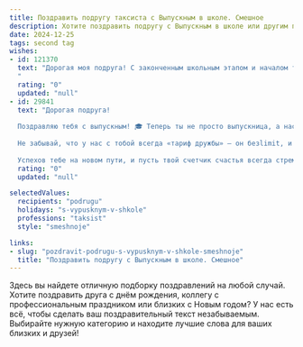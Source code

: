 ```yaml
---
title: Поздравить подругу таксиста с Выпускным в школе. Смешное
description: Хотите поздравить подругу с Выпускным в школе или другим праздником? Наш ИИ создаст незабываемое поздравление, а вы обязательно выделитесь среди других.  
date: 2024-12-25
tags: second tag
wishes:
- id: 121370
  text: "Дорогая моя подруга! С законченным школьным этапом и началом твоей головокружительной карьеры таксиста!  Пусть твои пассажиры будут вежливыми, чаевые – щедрыми, а пробки – редкими (хотя, с твоими-то навыками вождения, ты их, наверное, сама создаешь!).  Поздравляю с выпускным!  Теперь ты не только отличница, но и будущая королева дорог!  Удачи тебе, моя асфальтовая принцесса!
  "
  rating: "0"
  updated: "null"
- id: 29841
  text: "Дорогая подруга!
  
  Поздравляю тебя с выпускным! 🎓 Теперь ты не просто выпускница, а настоящая таксистка! 🚖 Желаю, чтобы твоя жизнь всегда была в режиме «поездка на заказ»: никаких пробок, только самые удобные маршруты и приятные пассажиры! Пусть каждый день будет как быстрая поездка по отличной дороге, а на горизонте всегда светит зелёный светофор удачи!
  
  Не забывай, что у нас с тобой всегда «тариф дружбы» — он безlimit, и всегда по сниженным ценам!
  
  Успехов тебе на новом пути, и пусть твой счетчик счастья всегда стремится к нулю! 🥳💕"
  rating: "0"
  updated: "null"

selectedValues:
  recipients: "podrugu"
  holidays: "s-vypusknym-v-shkole"
  professions: "taksist"
  style: "smeshnoje"

links:
- slug: "pozdravit-podrugu-s-vypusknym-v-shkole-smeshnoje"
  title: "Поздравить подругу с Выпускным в школе. Смешное"
---
```


Здесь вы найдете отличную подборку поздравлений на любой случай.
Хотите поздравить друга с днём рождения, коллегу с профессиональным праздником или близких с Новым годом? У нас есть всё, чтобы сделать ваш поздравительный текст незабываемым. Выбирайте нужную категорию и находите лучшие слова для ваших близких и друзей!
